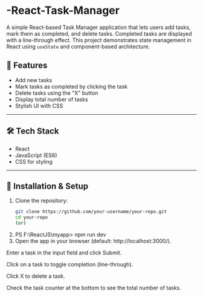 # -React-Task-Manager
A simple React-based Task Manager application that lets users add tasks, mark them as completed, and delete tasks. Completed tasks are displayed with a line-through effect. This project demonstrates state management in React using `useState` and component-based architecture.
## 🚀 Features
- Add new tasks
- Mark tasks as completed by clicking the task
- Delete tasks using the "X" button
- Display total number of tasks
- Stylish UI with CSS

---

## 🛠️ Tech Stack
- React  
- JavaScript (ES6)  
- CSS for styling  

---

## 📂 Installation & Setup
1. Clone the repository:  
   ```bash
   git clone https://github.com/your-username/your-repo.git
   cd your-repo
   (or)
2. PS F:\ReactJS\myapp> npm run dev
3. Open the app in your browser (default: http://localhost:3000/).

Enter a task in the input field and click Submit.

Click on a task to toggle completion (line-through).

Click X to delete a task.

Check the task counter at the bottom to see the total number of tasks.
